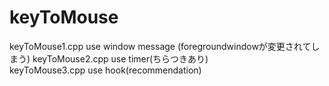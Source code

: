 # keyToMouse  
keyToMouse1.cpp use window message (foregroundwindowが変更されてしまう) 
keyToMouse2.cpp use timer(ちらつきあり)  
keyToMouse3.cpp use hook(recommendation)  
